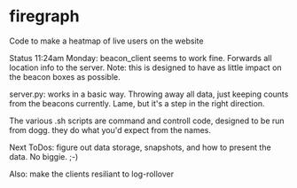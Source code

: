 firegraph
=========

Code to make a heatmap of live users on the website

Status 11:24am Monday:
beacon_client seems to work fine.  Forwards all location info to the server.
Note: this is designed to have as little impact on the beacon boxes as
possible.  

server.py: works in a basic way.  Throwing away all data, just keeping counts
from the beacons currently.  Lame, but it's a step in the right direction.

The various .sh scripts are command and controll code, designed to be run from
dogg.  they do what you'd expect from the names.

Next ToDos:
figure out data storage, snapshots, and how to present the data. No biggie. ;-)

Also: make the clients resiliant to log-rollover
